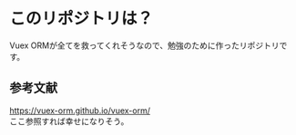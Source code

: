 # このリポジトリは？
Vuex ORMが全てを救ってくれそうなので、勉強のために作ったリポジトリです。  

## 参考文献
https://vuex-orm.github.io/vuex-orm/  
ここ参照すれば幸せになりそう。  